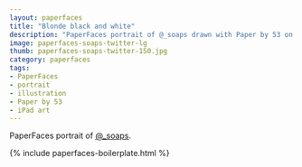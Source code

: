 ```yaml
---
layout: paperfaces
title: "Blonde black and white"
description: "PaperFaces portrait of @_soaps drawn with Paper by 53 on an iPad."
image: paperfaces-soaps-twitter-lg
thumb: paperfaces-soaps-twitter-150.jpg
category: paperfaces
tags: 
- PaperFaces
- portrait
- illustration
- Paper by 53
- iPad art
---
```


PaperFaces portrait of [@_soaps](http://twitter.com/_soaps).

{% include paperfaces-boilerplate.html %}